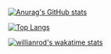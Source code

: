 

[![Anurag's GitHub stats](https://github-readme-stats.vercel.app/api?username=HelloArtty&show_icons=true&theme=dracula)](https://github.com/anuraghazra/github-readme-stats)


[![Top Langs](https://github-readme-stats.vercel.app/api/top-langs/?username=HelloArtty&show_icons=true&theme=dracula )](https://github.com/anuraghazra/github-readme-stats)


[![willianrod's wakatime stats](https://github-readme-stats.vercel.app/api/wakatime?HelloArtty=willianrod)](https://github.com/anuraghazra/github-readme-stats)
